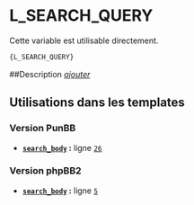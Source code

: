 # L_SEARCH_QUERY


Cette variable est utilisable directement.

```html
{L_SEARCH_QUERY}
```

##Description
[*ajouter*](https://fa-tvars.appspot.com/var/L_SEARCH_QUERY)

## Utilisations dans les templates

### Version PunBB
* __[`search_body`](../tpl/var/punbb/search_body.md#readme) :__ ligne [`26`](../tpl/src/punbb/search_body.tpl#L26)

### Version phpBB2
* __[`search_body`](../tpl/var/subsilver/search_body.md#readme) :__ ligne [`5`](../tpl/src/subsilver/search_body.tpl#L5)
